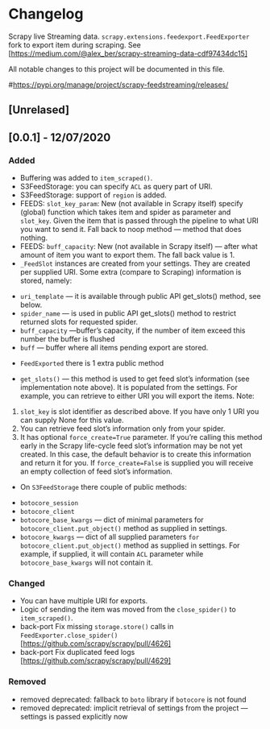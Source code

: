 # Changelog

Scrapy live Streaming data. `scrapy.extensions.feedexport.FeedExporter` fork to export item during scraping. See 
[https://medium.com/@alex_ber/scrapy-streaming-data-cdf97434dc15]

All notable changes to this project will be documented in this file.

\#https://pypi.org/manage/project/scrapy-feedstreaming/releases/

## [Unrelased]


## [0.0.1] - 12/07/2020

### Added
* Buffering was added to `item_scraped()`.
* S3FeedStorage: you can specify `ACL` as query part of URI.
* S3FeedStorage: support of `region` is added. 
* FEEDS: `slot_key_param`: New (not available in Scrapy itself) specify (global) function which takes item and spider as parameter 
and `slot_key`. Given the item that is passed through the pipeline to what URI you want to send it.
Fall back to noop method — method that does nothing.
* FEEDS: `buff_capacity`: New (not available in Scrapy itself) — after what amount of item you want to export them. 
The fall back value is 1. 
* `_FeedSlot` instances are created from your settings. They are created per supplied URI. 
Some extra (compare to Scraping) information is stored, namely:
- `uri_template` — it is available through public API get_slots() method, see below.
- `spider_name` — is used in public API get_slots() method to restrict returned slots for requested spider.
- `buff_capacity` —buffer’s capacity, if the number of item exceed this number the buffer is flushed
- `buff` — buffer where all items pending export are stored.
* `FeedExported` there is 1 extra public method 
- `get_slots()` — this method is used to get feed slot’s information (see implementation note above). It is populated from the settings. For example, you can retrieve to either URI you will export the items.
Note:
1. `slot_key` is slot identifier as described above. If you have only 1 URI you can supply None for this value.
2. You can retrieve feed slot’s information only from your spider.
3. It has optional `force_create=True` parameter. 
If you’re calling this method early in the Scrapy life-cycle feed slot’s information may be not yet created. 
In this case, the default behavior is to create this information and return it for you. 
If `force_create=False` is supplied you will receive an empty collection of feed slot’s information.
* On `S3FeedStorage` there couple of public methods:

- `botocore_session`
- `botocore_client`
- `botocore_base_kwargs` — dict of minimal parameters for `botocore_client.put_object()` method as supplied in settings.
- `botocore_kwargs` — dict of all supplied parameters `for botocore_client.put_object()` method as supplied in settings. 
For example, if supplied, it will contain `ACL` parameter while `botocore_base_kwargs` will not contain it.


### Changed
* You can have multiple URI for exports.
* Logic of sending the item was moved from the `close_spider()` to `item_scraped()`.
* back-port Fix missing `storage.store()` calls in `FeedExporter.close_spider()` [https://github.com/scrapy/scrapy/pull/4626]
* back-port Fix duplicated feed logs [https://github.com/scrapy/scrapy/pull/4629]

 
### Removed
* removed deprecated: fallback to `boto` library if `botocore` is not found
* removed deprecated: implicit retrieval of settings from the project — settings is passed explicitly now


<!--
### Added 
### Changed
### Removed
-->
